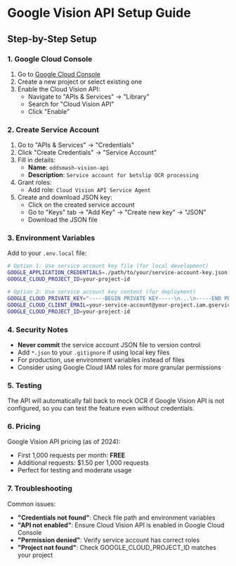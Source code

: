 # Google Vision API Setup Guide

## Step-by-Step Setup

### 1. Google Cloud Console
1. Go to [Google Cloud Console](https://console.cloud.google.com/)
2. Create a new project or select existing one
3. Enable the Cloud Vision API:
   - Navigate to "APIs & Services" → "Library"
   - Search for "Cloud Vision API"
   - Click "Enable"

### 2. Create Service Account
1. Go to "APIs & Services" → "Credentials"
2. Click "Create Credentials" → "Service Account"
3. Fill in details:
   - **Name**: `oddsmash-vision-api`
   - **Description**: `Service account for betslip OCR processing`
4. Grant roles:
   - Add role: `Cloud Vision API Service Agent`
5. Create and download JSON key:
   - Click on the created service account
   - Go to "Keys" tab → "Add Key" → "Create new key" → "JSON"
   - Download the JSON file

### 3. Environment Variables

Add to your `.env.local` file:

```bash
# Option 1: Use service account key file (for local development)
GOOGLE_APPLICATION_CREDENTIALS=./path/to/your/service-account-key.json
GOOGLE_CLOUD_PROJECT_ID=your-project-id

# Option 2: Use service account key content (for deployment)
GOOGLE_CLOUD_PRIVATE_KEY="-----BEGIN PRIVATE KEY-----\n...\n-----END PRIVATE KEY-----\n"
GOOGLE_CLOUD_CLIENT_EMAIL=your-service-account@your-project.iam.gserviceaccount.com
GOOGLE_CLOUD_PROJECT_ID=your-project-id
```

### 4. Security Notes

- **Never commit** the service account JSON file to version control
- Add `*.json` to your `.gitignore` if using local key files
- For production, use environment variables instead of files
- Consider using Google Cloud IAM roles for more granular permissions

### 5. Testing

The API will automatically fall back to mock OCR if Google Vision API is not configured, so you can test the feature even without credentials.

### 6. Pricing

Google Vision API pricing (as of 2024):
- First 1,000 requests per month: **FREE**
- Additional requests: $1.50 per 1,000 requests
- Perfect for testing and moderate usage

### 7. Troubleshooting

Common issues:
- **"Credentials not found"**: Check file path and environment variables
- **"API not enabled"**: Ensure Cloud Vision API is enabled in Google Cloud Console
- **"Permission denied"**: Verify service account has correct roles
- **"Project not found"**: Check GOOGLE_CLOUD_PROJECT_ID matches your project 